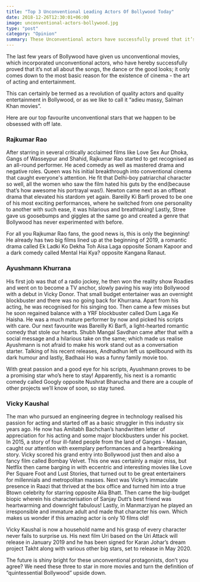 ```yaml
---
title: "Top 3 Unconventional Leading Actors Of Bollywood Today"
date: 2018-12-26T12:30:01+06:00
image: unconventional-actors-bollywood.jpg
type: "post"
category: "Opinion"
summary: These Unconventional actors have successfully proved that it’s not all about the songs, the dance or the good looks; but - the art of acting and entertainment.
---
```


The last few years of Bollywood have given us unconventional movies, which incorporated unconventional actors, who have hereby successfully proved that it’s not all about the songs, the dance or the good looks; it only comes down to the most basic reason for the existence of cinema - the art of acting and entertainment.

This can certainly be termed as a revolution of quality actors and quality entertainment in Bollywood, or as we like to call it “adieu massy, Salman Khan movies”.

Here are our top favourite unconventional stars that we happen to be obsessed with off late.

<h3>Rajkumar Rao</h3>
After starring in several critically acclaimed films like Love Sex Aur Dhoka, Gangs of Wasseypur and Shahid, Rajkumar Rao started to get recognised as an all-round performer. He aced comedy as well as mastered drama and negative roles. Queen was his initial breakthrough into conventional cinema that caught everyone's attention. He fit that Delhi-boy patriarchal character so well, all the women who saw the film hated his guts by the end(because that’s how awesome his portrayal was!). Newton came next as an offbeat drama that elevated his stardom yet again. Bareilly Ki Barfi proved to be one of his most exciting performances, where he switched from one personality to another with such ease, it was hilarious and breathtaking! Lastly, Stree gave us goosebumps and giggles at the same go and created a genre that Bollywood has never experimented with before.

For all you Rajkumar Rao fans, the good news is, this is only the beginning! He already has two big films lined up at the beginning of 2019, a romantic drama called Ek Ladki Ko Dekha Toh Aisa Laga opposite Sonam Kapoor and a dark comedy called Mental Hai Kya? opposite Kangana Ranaut.

<h3>Ayushmann Khurrana</h3>
His first job was that of a radio jockey, he then won the reality show Roadies and went on to become a TV anchor, slowly paving his way into Bollywood with a debut in Vicky Donor. That small budget entertainer was an overnight blockbuster and there was no going back for Khurrana. Apart from his acting, he was recognised for his singing too. Then came a few misses but he soon regained balance with a YRF blockbuster called Dum Laga Ke Haisha. He was a much mature performer by now and picked his scripts with care. Our next favourite was Bareilly Ki Barfi, a light-hearted romantic comedy that stole our hearts. Shubh Mangal Savdhan came after that with a social message and a hilarious take on the same; which made us realise Ayushmann is not afraid to make his work stand out as a conversation starter. Talking of his recent releases, Andhadhun left us spellbound with its dark humour and lastly, Badhaai Ho was a funny family movie too.

With great passion and a good eye for his scripts, Ayushmann proves to be a promising star who’s here to stay! Apparently, his next is a romantic comedy called Googly opposite Nushrat Bharucha and there are a couple of other projects we’ll know of soon, so stay tuned.

<h3>Vicky Kaushal</h3>
The man who pursued an engineering degree in technology realised his passion for acting and started off as a basic struggler in this industry six years ago. He now has Amitabh Bachchan’s handwritten letter of appreciation for his acting and some major blockbusters under his pocket. In 2015, a story of four ill-fated people from the land of Ganges - Masaan, caught our attention with exemplary performances and a heartbreaking story. Vicky scored his grand entry into Bollywood just then and also a fancy film called Bombay Velvet. This one was certainly a major miss, but Netflix then came barging in with eccentric and interesting movies like Love Per Square Foot and Lust Stories, that turned out to be great entertainers for millennials and metropolitan masses. Next was Vicky’s immaculate presence in Raazi that thrived at the box office and turned him into a true Btown celebrity for starring opposite Alia Bhatt. Then came the big-budget biopic wherein his characterisation of Sanjay Dutt’s best friend was heartwarming and downright fabulous! Lastly, in Manmarziyan he played an irresponsible and immature adult and made that character his own. Which makes us wonder if this amazing actor is only 10 films old!

Vicky Kaushal is now a household name and his grasp of every character never fails to surprise us. His next film Uri based on the Uri Attack will release in January 2019 and he has been signed for Karan Johar’s dream project Takht along with various other big stars, set to release in May 2020.

The future is shiny bright for these unconventional protagonists, don’t you agree? We need these three to star in more movies and turn the definition of “quintessential Bollywood” upside down.
